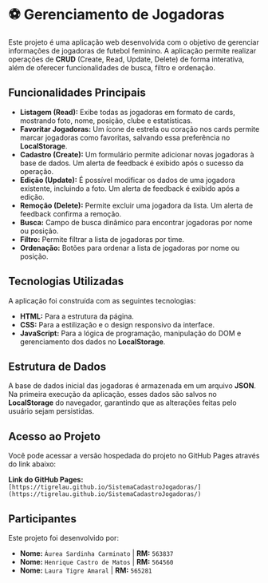 # ⚽ Gerenciamento de Jogadoras

Este projeto é uma aplicação web desenvolvida com o objetivo de gerenciar informações de jogadoras de futebol feminino. A aplicação permite realizar operações de **CRUD** (Create, Read, Update, Delete) de forma interativa, além de oferecer funcionalidades de busca, filtro e ordenação.

## Funcionalidades Principais

- **Listagem (Read):** Exibe todas as jogadoras em formato de cards, mostrando foto, nome, posição, clube e estatísticas.
- **Favoritar Jogadoras:** Um ícone de estrela ou coração nos cards permite marcar jogadoras como favoritas, salvando essa preferência no **LocalStorage**.
- **Cadastro (Create):** Um formulário permite adicionar novas jogadoras à base de dados. Um alerta de feedback é exibido após o sucesso da operação.
- **Edição (Update):** É possível modificar os dados de uma jogadora existente, incluindo a foto. Um alerta de feedback é exibido após a edição.
- **Remoção (Delete):** Permite excluir uma jogadora da lista. Um alerta de feedback confirma a remoção.
- **Busca:** Campo de busca dinâmico para encontrar jogadoras por nome ou posição.
- **Filtro:** Permite filtrar a lista de jogadoras por time.
- **Ordenação:** Botões para ordenar a lista de jogadoras por nome ou posição.

## Tecnologias Utilizadas

A aplicação foi construída com as seguintes tecnologias:

- **HTML:** Para a estrutura da página.
- **CSS:** Para a estilização e o design responsivo da interface.
- **JavaScript:** Para a lógica de programação, manipulação do DOM e gerenciamento dos dados no **LocalStorage**.

## Estrutura de Dados

A base de dados inicial das jogadoras é armazenada em um arquivo **JSON**. Na primeira execução da aplicação, esses dados são salvos no **LocalStorage** do navegador, garantindo que as alterações feitas pelo usuário sejam persistidas.

## Acesso ao Projeto

Você pode acessar a versão hospedada do projeto no GitHub Pages através do link abaixo:

**Link do GitHub Pages:** `[https://tigrelau.github.io/SistemaCadastroJogadoras/](https://tigrelau.github.io/SistemaCadastroJogadoras/)`

## Participantes

Este projeto foi desenvolvido por:

- **Nome:** `Áurea Sardinha Carminato` | **RM:** `563837`
- **Nome:** `Henrique Castro de Matos` | **RM:** `564560`
- **Nome:** `Laura Tigre Amaral` | **RM:** `565281`
